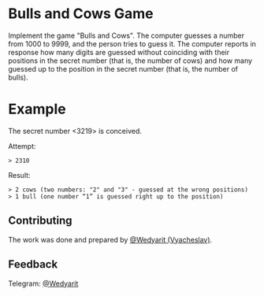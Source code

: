 # Bulls and Cows Game
Implement the game "Bulls and Cows".
The computer guesses a number from 1000 to 9999, and the person tries to guess it.
The computer reports in response how many digits are guessed without coinciding with their positions in the secret number (that is, the number of cows) and how many guessed up to the position in the secret number (that is, the number of bulls).

# Example
The secret number <3219> is conceived.


Attempt:
```
> 2310
```


Result: 
```
> 2 cows (two numbers: "2" and "3" - guessed at the wrong positions)
> 1 bull (one number “1” is guessed right up to the position)
```

## Contributing
The work was done and prepared by [@Wedyarit (Vyacheslav)](https://github.com/Wedyarit).

## Feedback
Telegram: [@Wedyarit](https://t.me/Wedyarit)